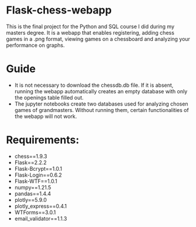 # Flask-chess-webapp
This is the final project for the Python and SQL course I did during my masters degree. It is a webapp that enables registering, adding chess games in a .png format, viewing games on a chessboard and analyzing your performance on graphs.

# Guide
* It is not necessary to download the chessdb.db file. If it is absent, running the webapp automatically creates an empty database with only the openings table filled out.
* The jupyter notebooks create two databases used for analyzing chosen games of grandmasters. Without running them, certain functionalities of the webapp will not work.

# Requirements:
* chess==1.9.3
* Flask==2.2.2
* Flask-Bcrypt==1.0.1
* Flask-Login==0.6.2
* Flask-WTF==1.0.1
* numpy==1.21.5
* pandas==1.4.4
* plotly==5.9.0
* plotly_express==0.4.1
* WTForms==3.0.1
* email_validator==1.1.3
